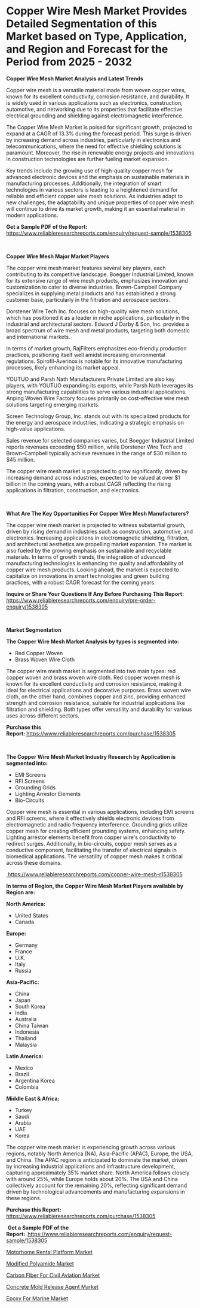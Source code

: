 <p><h1>Copper Wire Mesh Market Provides Detailed Segmentation of this Market based on Type, Application, and Region and Forecast for the Period from 2025 - 2032</h1></p><p><strong>Copper Wire Mesh Market Analysis and Latest Trends</strong></p>
<p><p>Copper wire mesh is a versatile material made from woven copper wires, known for its excellent conductivity, corrosion resistance, and durability. It is widely used in various applications such as electronics, construction, automotive, and networking due to its properties that facilitate effective electrical grounding and shielding against electromagnetic interference.</p><p>The Copper Wire Mesh Market is poised for significant growth, projected to expand at a CAGR of 13.3% during the forecast period. This surge is driven by increasing demand across industries, particularly in electronics and telecommunications, where the need for effective shielding solutions is paramount. Moreover, the rise in renewable energy projects and innovations in construction technologies are further fueling market expansion.</p><p>Key trends include the growing use of high-quality copper mesh for advanced electronic devices and the emphasis on sustainable materials in manufacturing processes. Additionally, the integration of smart technologies in various sectors is leading to a heightened demand for reliable and efficient copper wire mesh solutions. As industries adapt to new challenges, the adaptability and unique properties of copper wire mesh will continue to drive its market growth, making it an essential material in modern applications.</p></p>
<p><strong>Get a Sample PDF of the Report:&nbsp;</strong> <a href="https://www.reliableresearchreports.com/enquiry/request-sample/1538305?utm_campaign=28&utm_medium=2&utm_source=Github&utm_content=ia&utm_term=31012025&utm_id=copper-wire-mesh">https://www.reliableresearchreports.com/enquiry/request-sample/1538305</a></p>
<p>&nbsp;</p>
<p><strong>Copper Wire Mesh Major Market Players</strong></p>
<p><p>The copper wire mesh market features several key players, each contributing to its competitive landscape. Boegger Industrial Limited, known for its extensive range of wire mesh products, emphasizes innovation and customization to cater to diverse industries. Brown-Campbell Company specializes in supplying metal products and has established a strong customer base, particularly in the filtration and aerospace sectors. </p><p>Dorstener Wire Tech Inc. focuses on high-quality wire mesh solutions, which has positioned it as a leader in niche applications, particularly in the industrial and architectural sectors. Edward J Darby & Son, Inc. provides a broad spectrum of wire mesh and metal products, targeting both domestic and international markets. </p><p>In terms of market growth, RajFilters emphasizes eco-friendly production practices, positioning itself well amidst increasing environmental regulations. Spirofil-Averinox is notable for its innovative manufacturing processes, likely enhancing its market appeal. </p><p>YOUTUO and Parsh Nath Manufacturers Private Limited are also key players, with YOUTUO expanding its exports, while Parsh Nath leverages its strong manufacturing capabilities to serve various industrial applications. Anping Woven Wire Factory focuses primarily on cost-effective wire mesh solutions targeting emerging markets. </p><p>Screen Technology Group, Inc. stands out with its specialized products for the energy and aerospace industries, indicating a strategic emphasis on high-value applications. </p><p>Sales revenue for selected companies varies, but Boegger Industrial Limited reports revenues exceeding $50 million, while Dorstener Wire Tech and Brown-Campbell typically achieve revenues in the range of $30 million to $45 million. </p><p>The copper wire mesh market is projected to grow significantly, driven by increasing demand across industries, expected to be valued at over $1 billion in the coming years, with a robust CAGR reflecting the rising applications in filtration, construction, and electronics.</p></p>
<p>&nbsp;</p>
<p><strong>What Are The Key Opportunities For Copper Wire Mesh Manufacturers?</strong></p>
<p><p>The copper wire mesh market is projected to witness substantial growth, driven by rising demand in industries such as construction, automotive, and electronics. Increasing applications in electromagnetic shielding, filtration, and architectural aesthetics are propelling market expansion. The market is also fueled by the growing emphasis on sustainable and recyclable materials. In terms of growth trends, the integration of advanced manufacturing technologies is enhancing the quality and affordability of copper wire mesh products. Looking ahead, the market is expected to capitalize on innovations in smart technologies and green building practices, with a robust CAGR forecast for the coming years.</p></p>
<p><strong>Inquire or Share Your Questions If Any Before Purchasing This Report:</strong> <a href="https://www.reliableresearchreports.com/enquiry/pre-order-enquiry/1538305?utm_campaign=28&utm_medium=2&utm_source=Github&utm_content=ia&utm_term=31012025&utm_id=copper-wire-mesh">https://www.reliableresearchreports.com/enquiry/pre-order-enquiry/1538305</a></p>
<p>&nbsp;</p>
<p><strong>Market Segmentation</strong></p>
<p><strong>The Copper Wire Mesh Market Analysis by types is segmented into:</strong></p>
<p><ul><li>Red Copper Woven</li><li>Brass Woven Wire Cloth</li></ul></p>
<p><p>The copper wire mesh market is segmented into two main types: red copper woven and brass woven wire cloth. Red copper woven mesh is known for its excellent conductivity and corrosion resistance, making it ideal for electrical applications and decorative purposes. Brass woven wire cloth, on the other hand, combines copper and zinc, providing enhanced strength and corrosion resistance, suitable for industrial applications like filtration and shielding. Both types offer versatility and durability for various uses across different sectors.</p></p>
<p><strong>Purchase this Report:&nbsp;</strong><a href="https://www.reliableresearchreports.com/purchase/1538305?utm_campaign=28&utm_medium=2&utm_source=Github&utm_content=ia&utm_term=31012025&utm_id=copper-wire-mesh">https://www.reliableresearchreports.com/purchase/1538305</a></p>
<p>&nbsp;</p>
<p><strong>The Copper Wire Mesh Market Industry Research by Application is segmented into:</strong></p>
<p><ul><li>EMI Screens</li><li>RFI Screens</li><li>Grounding Grids</li><li>Lighting Arrestor Elements</li><li>Bio-Circuits</li></ul></p>
<p><p>Copper wire mesh is essential in various applications, including EMI screens and RFI screens, where it effectively shields electronic devices from electromagnetic and radio frequency interference. Grounding grids utilize copper mesh for creating efficient grounding systems, enhancing safety. Lighting arrestor elements benefit from copper wire's conductivity to redirect surges. Additionally, in bio-circuits, copper mesh serves as a conductive component, facilitating the transfer of electrical signals in biomedical applications. The versatility of copper mesh makes it critical across these domains.</p></p>
<p><a href="https://www.reliableresearchreports.com/copper-wire-mesh-r1538305?utm_campaign=28&utm_medium=2&utm_source=Github&utm_content=ia&utm_term=31012025&utm_id=copper-wire-mesh">&nbsp;https://www.reliableresearchreports.com/copper-wire-mesh-r1538305</a></p>
<p><strong>In terms of Region, the Copper Wire Mesh Market Players available by Region are:</strong></p>
<p>
    <p> <strong> North America: </strong>
        <ul>
            <li>United States</li>
            <li>Canada</li>
        </ul>
        </p> 
    <p> <strong> Europe: </strong>
        <ul>
            <li>Germany</li>
            <li>France</li>
            <li>U.K.</li>
            <li>Italy</li>
            <li>Russia</li>
        </ul>
        </p> 
    <p> <strong> Asia-Pacific: </strong>
        <ul>
            <li>China</li>
            <li>Japan</li>
            <li>South Korea</li>
            <li>India</li>
            <li>Australia</li>
            <li>China Taiwan</li>
            <li>Indonesia</li>
            <li>Thailand</li>
            <li>Malaysia</li>
        </ul>
        </p> 
    <p> <strong> Latin America: </strong>
        <ul>
            <li>Mexico</li>
            <li>Brazil</li>
            <li>Argentina Korea</li>
            <li>Colombia</li>
        </ul>
        </p> 
    <p> <strong> Middle East & Africa: </strong>
        <ul>
            <li>Turkey</li>
            <li>Saudi</li>
            <li>Arabia</li>
            <li>UAE</li>
            <li>Korea</li>
        </ul>
    </p>
    </p>
<p><p>The copper wire mesh market is experiencing growth across various regions, notably North America (NA), Asia-Pacific (APAC), Europe, the USA, and China. The APAC region is anticipated to dominate the market, driven by increasing industrial applications and infrastructure development, capturing approximately 35% market share. North America follows closely with around 25%, while Europe holds about 20%. The USA and China collectively account for the remaining 20%, reflecting significant demand driven by technological advancements and manufacturing expansions in these regions.</p></p>
<p><strong>Purchase this Report: </strong><a href="https://www.reliableresearchreports.com/purchase/1538305?utm_campaign=28&utm_medium=2&utm_source=Github&utm_content=ia&utm_term=31012025&utm_id=copper-wire-mesh">https://www.reliableresearchreports.com/purchase/1538305</a></p>
<p>&nbsp;<strong>Get a Sample PDF of the Report:&nbsp;&nbsp;</strong><a href="https://www.reliableresearchreports.com/enquiry/request-sample/1538305?utm_campaign=28&utm_medium=2&utm_source=Github&utm_content=ia&utm_term=31012025&utm_id=copper-wire-mesh">https://www.reliableresearchreports.com/enquiry/request-sample/1538305</a></p>
<p><strong></strong></p>
<p><p><a href="https://www.linkedin.com/pulse/emerging-motorhome-rental-platform-market-opportunities-txwpf?utm_campaign=28&utm_medium=2&utm_source=Github&utm_content=ia&utm_term=31012025&utm_id=copper-wire-mesh">Motorhome Rental Platform Market</a></p><p><a href="https://github.com/lehumiston1971679/Market-Research-Report-List-1/blob/main/modified-polyamide-market.md?utm_campaign=28&utm_medium=2&utm_source=Github&utm_content=ia&utm_term=31012025&utm_id=copper-wire-mesh">Modified Polyamide Market</a></p><p><a href="https://www.linkedin.com/pulse/revenue-forecast-growth-outlook-carbon-fiber-civil-aviation-rddkc?utm_campaign=28&utm_medium=2&utm_source=Github&utm_content=ia&utm_term=31012025&utm_id=copper-wire-mesh">Carbon Fiber For Civil Aviation Market</a></p><p><a href="https://github.com/locarol73/Market-Research-Report-List-1/blob/main/concrete-mold-release-agent-market.md?utm_campaign=28&utm_medium=2&utm_source=Github&utm_content=ia&utm_term=31012025&utm_id=copper-wire-mesh">Concrete Mold Release Agent Market</a></p><p><a href="https://www.linkedin.com/pulse/examining-epoxy-marine-market-analyzing-competitors-vygwc?utm_campaign=28&utm_medium=2&utm_source=Github&utm_content=ia&utm_term=31012025&utm_id=copper-wire-mesh">Epoxy For Marine Market</a></p></p>
